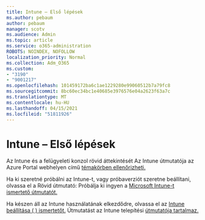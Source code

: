 ```yaml
---
title: Intune – Első lépések
ms.author: pebaum
author: pebaum
manager: scotv
ms.audience: Admin
ms.topic: article
ms.service: o365-administration
ROBOTS: NOINDEX, NOFOLLOW
localization_priority: Normal
ms.collection: Adm_O365
ms.custom:
- "3190"
- "9001217"
ms.openlocfilehash: 101459172ba6c1ae1229280e99060512b7a79fc8
ms.sourcegitcommit: 8bc60ec34bc1e40685e3976576e04a2623f63a7c
ms.translationtype: MT
ms.contentlocale: hu-HU
ms.lasthandoff: 04/15/2021
ms.locfileid: "51811926"
---
```

# <a name="getting-started-with-intune"></a>Intune – Első lépések

Az Intune és a felügyeleti konzol rövid áttekintését Az Intune útmutatója az Azure Portal webhelyen című [témakörben ellenőrizheti.](https://docs.microsoft.com/mem/intune/fundamentals/tutorial-walkthrough-endpoint-manager)

Ha ki szeretné próbálni az Intune-t, vagy próbaverziót szeretne beállítani, olvassa el a Rövid útmutató: Próbálja ki ingyen a [Microsoft Intune-t ismertető útmutatót.](https://docs.microsoft.com/intune/fundamentals/free-trial-sign-up)

Ha készen áll az Intune használatának elkezdődre, olvassa el az [Intune beállítása ( ) ismertetőt.](https://docs.microsoft.com/mem/intune/fundamentals/setup-steps) Útmutatást az Intune telepítési [útmutatója tartalmaz.](https://admin.microsoft.com/AdminPortal/Home?ref=/modernonboarding/intunesetupguide)